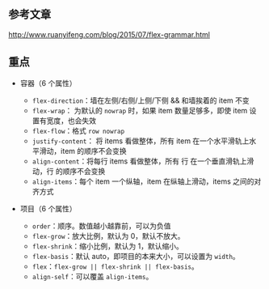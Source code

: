 ## 参考文章

http://www.ruanyifeng.com/blog/2015/07/flex-grammar.html

## 重点

+   容器（6 个属性）
    +   `flex-direction`：墙在左侧/右侧/上侧/下侧 && 和墙挨着的 item 不变
    +   `flex-wrap`： 为默认的 `nowrap` 时，如果 item 数量足够多，即使 item 设置有宽度，也会失效
    +   `flex-flow`：格式 `row nowrap`
    +   `justify-content`： 将 items 看做整体，所有 item 在一个水平滑轨上水平滑动，item 的顺序不会变换
    +   `align-content`：将每行 items 看做整体，所有 行 在一个垂直滑轨上滑动，行 的顺序不会变换
    +   `align-items`：每个 item 一个纵轴，item 在纵轴上滑动，items 之间的对齐方式

+   项目（6 个属性）
    +   `order`：顺序。数值越小越靠前，可以为负值
    +   `flex-grow`：放大比例，默认为 0，默认不放大。
    +   `flex-shrink`：缩小比例，默认为 1，默认缩小。
    +   `flex-basis`：默认 auto，即项目的本来大小，可以设置为 `width`。
    +   `flex`：`flex-grow || flex-shrink || flex-basis`。
    +   `align-self`：可以覆盖 `align-items`。